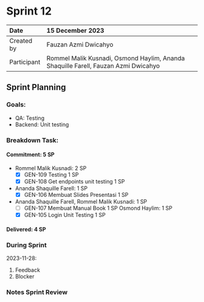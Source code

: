 # Sprint 12


|Date|15 December 2023|
| :- | :- |
|Created by|Fauzan Azmi Dwicahyo|
|Participant|Rommel Malik Kusnadi, Osmond Haylim, Ananda Shaquille Farell, Fauzan Azmi Dwicahyo|

## Sprint Planning
### Goals:
- QA: Testing
- Backend: Unit testing

### Breakdown Task:
#### Commitment: 5 SP
- Rommel Malik Kusnadi: 2 SP
  - [x] GEN-109 Testing  1 SP
  - [x] GEN-108 Get endpoints unit testing 1 SP
- Ananda Shaquille Farell: 1 SP
  - [x] GEN-106 Membuat Slides Presentasi 1 SP
- Ananda Shaquille Farell, Rommel Malik Kusnadi: 1 SP
  - [ ] GEN-107 Membuat Manual Book 1 SP
Osmond Haylim: 1 SP
  - [x] GEN-105 Login Unit Testing 1 SP

#### Delivered:	4 SP
### During Sprint
2023-11-28:

1. Feedback
1. Blocker

### Notes Sprint Review


